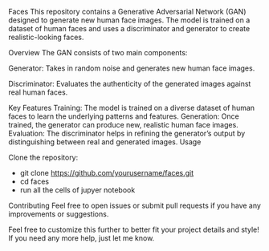 Faces
This repository contains a Generative Adversarial Network (GAN) designed to generate new human face images. The model is trained on a dataset of human faces and uses a discriminator and generator to create realistic-looking faces.


Overview
The GAN consists of two main components:


Generator: Takes in random noise and generates new human face images.


Discriminator: Evaluates the authenticity of the generated images against real human faces.


Key Features
Training: The model is trained on a diverse dataset of human faces to learn the underlying patterns and features.
Generation: Once trained, the generator can produce new, realistic human face images.
Evaluation: The discriminator helps in refining the generator’s output by distinguishing between real and generated images.
Usage


Clone the repository:
- git clone https://github.com/yourusername/faces.git
- cd faces
- run all the cells of jupyer notebook

Contributing
Feel free to open issues or submit pull requests if you have any improvements or suggestions.



Feel free to customize this further to better fit your project details and style! If you need any more help, just let me know.
